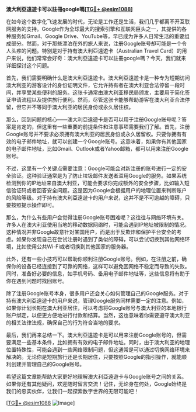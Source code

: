 **澳大利亞遠遊卡可以註冊google嗎[[TG💪+ @esim1088](https://t.me/s/esim1088)]**

在如今这个数字化飞速发展的时代，无论是工作还是生活，我们几乎都离不开互联网服务的支持。Google作为全球最大的搜索引擎和互联网巨头之一，其提供的各种服务如Gmail、Google Drive、YouTube等，早已成为许多人日常生活的重要组成部分。然而，对于那些漂泊在外的旅人来说，注册Google账号却可能是一个令人头疼的问题。特别是对于持有澳大利亞遠遊卡（Australian Travel Card）的用户来说，他们常常会好奇：澳大利亞遠遊卡可以註冊google嗎？今天，我们就来详细探讨这个问题。

首先，我们需要明确什么是澳大利亞遠遊卡。澳大利亞遠遊卡是一种专为短期访问澳大利亚的游客设计的身份证明文件，它允许持有者在澳大利亚合法停留一段时间，并享受某些便利的服务。这张卡通常由澳大利亚移民局颁发，主要用于简化签证申请流程以及提供旅行便利。然而，尽管这张卡能够帮助游客在澳大利亚合法停留，但它并不等同于澳大利亚的居民身份或永久居住权。

那么，回到问题的核心——澳大利亞遠遊卡是否可以用于注册Google账号呢？答案是肯定的，但这里有一些重要的前提条件和注意事项需要我们了解。首先，注册Google账号并不要求必须拥有澳大利亚的居民身份或永久居留权。只要你拥有有效的电子邮件地址，就可以创建一个Google账号。这意味着，如果你有其他国家的电子邮件地址，比如Gmail、Outlook或者Yahoo邮箱，都可以用来注册Google账号。

不过，这里有一个关键点需要注意：Google可能会对新注册的账号进行一定的安全验证。这种验证通常是为了防止垃圾邮件发送者滥用Google的服务。如果系统检测到你的IP地址来自澳大利亚，可能会要求你完成额外的安全步骤，比如输入短信验证码或者回答安全问题。这是因为Google会根据用户的地理位置来判断账户的风险等级。对于持有澳大利亞遠遊卡的用户来说，这并不是不可逾越的障碍，只要按照提示操作即可。

那么，为什么有些用户会觉得注册Google账号困难呢？这往往与网络环境有关。许多人在澳大利亚使用当地的移动数据网络时，可能会遇到IP地址被限制的情况。这种情况并非Google故意针对某国用户，而是出于反欺诈和保护平台安全的考虑。如果你发现自己在尝试注册时遇到了类似的障碍，可以尝试切换到其他网络环境，比如使用公共Wi-Fi或者切换到其他国家的服务器。

此外，还有一些小技巧可以帮助你顺利注册Google账号。例如，在注册之前，确保你的设备已经连接到了可靠的网络，这样可以避免因网络不稳定而导致的失败。同时，准备好必要的信息，如手机号码、备用电子邮件地址等，这些信息将有助于你在遇到问题时找回账号。

除了注册Google账号本身，很多用户还会关心如何管理自己的Google服务。对于持有澳大利亞遠遊卡的用户来说，管理Google服务同样需要一定的注意。例如，如果你计划长期在澳大利亚居住，可以考虑将Google账号与澳大利亚的本地银行账户绑定，以便更方便地进行付款和结算。当然，这也意味着你需要遵守澳大利亚的相关法律法规，确保自己的行为符合当地的要求。

最后，我们再来总结一下。澳大利亞遠遊卡是可以用来注册Google账号的，但需要满足一些基本条件，比如拥有有效的电子邮件地址。同时，由于澳大利亚的地理位置特殊性，可能会遇到一些网络限制问题，但这通常是可以通过切换网络环境来解决的。无论你是短期旅行还是长期居住，只要按照Google的指引操作，就能顺利创建并管理自己的Google账号。

希望这篇文章能帮助大家更好地理解澳大利亞遠遊卡与Google账号之间的关系。如果你还有其他疑问，欢迎随时留言交流！记住，无论身在何处，Google始终是我们的忠实伙伴，让我们一起探索数字世界的无限可能吧！

[[TG💪+ @esim1088](https://t.me/s/esim1088) ![Image](https://i.postimg.cc/4NQfJmqS/Snipaste-2025-05-13-00-14-12.png)]